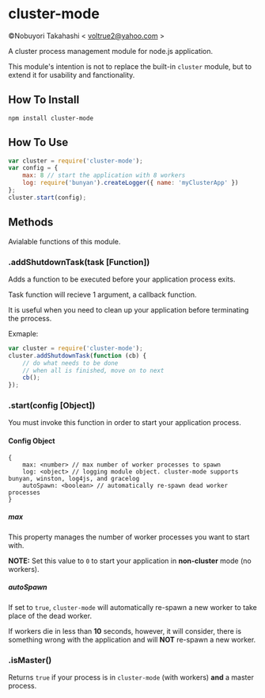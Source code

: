 # cluster-mode

©Nobuyori Takahashi < voltrue2@yahoo.com >

A cluster process management module for node.js application.

This module's intention is not to replace the built-in `cluster` module, but to extend it for usability and fanctionality.

## How To Install

```
npm install cluster-mode
```

## How To Use

```javascript
var cluster = require('cluster-mode');
var config = {
	max: 8 // start the application with 8 workers
	log: require('bunyan').createLogger({ name: 'myClusterApp' })
};
cluster.start(config);
```

## Methods

Avialable functions of this module.

### .addShutdownTask(task [Function])

Adds a function to be executed before your application process exits.

Task function will recieve 1 argument, a callback function.

It is useful when you need to clean up your application before terminating the prrocess.

Exmaple:

```javascript
var cluster = require('cluster-mode');
cluster.addShutdownTask(function (cb) {
	// do what needs to be done
	// when all is finished, move on to next
	cb();
});
```

### .start(config [Object])

You must invoke this function in order to start your application process.

#### Config Object

```
{
	max: <number> // max number of worker processes to spawn
	log: <object> // logging module object. cluster-mode supports bunyan, winston, log4js, and gracelog
	autoSpawn: <boolean> // automatically re-spawn dead worker processes
}
```

##### max

This property manages the number of worker processes you want to start with.

**NOTE:** Set this value to `0` to start your application in **non-cluster** mode (no workers).

##### autoSpawn

If set to `true`, `cluster-mode` will automatically re-spawn a new worker to take place of the dead worker.

If workers die in less than **10** seconds, however, it will consider, there is something wrong with the application and will **NOT** re-spawn a new worker.

### .isMaster()

Returns `true` if your process is in `cluster-mode` (with workers) **and** a master process.
